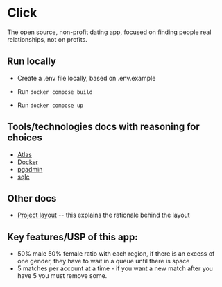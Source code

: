 # Click
The open source, non-profit dating app, focused on finding people real relationships, not on profits.

## Run locally
- Create a .env file locally, based on .env.example

- Run ```docker compose build```

- Run ```docker compose up```

## Tools/technologies docs with reasoning for choices
- [Atlas](./docs/atlas.md)
- [Docker](./docs/docker.md)
- [pgadmin](./docs/pgadmin.md)
- [sqlc](./docs/sqlc.md)

## Other docs
- [Project layout](./docs/layout.md) -- this explains the rationale behind the layout

## Key features/USP of this app:
- 50% male 50% female ratio with each region, if there is an excess of one gender, they have to wait in a queue until there is space
- 5 matches per account at a time - if you want a new match after you have 5 you must remove some.